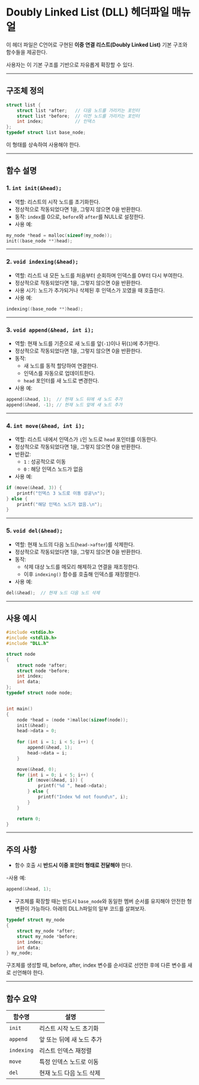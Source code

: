 # Doubly Linked List (DLL) 헤더파일 매뉴얼

이 헤더 파일은 C언어로 구현된 **이중 연결 리스트(Doubly Linked List)** 기본 구조와 함수들을 제공한다.

사용자는 이 기본 구조를 기반으로 자유롭게 확장할 수 있다.

---

## 구조체 정의

```c
struct list {
    struct list *after;   // 다음 노드를 가리키는 포인터
    struct list *before;  // 이전 노드를 가리키는 포인터
    int index;            // 인덱스
};
typedef struct list base_node;
```

이 형태를 상속하여 사용해야 한다.

---

## 함수 설명

### 1. `int init(&head);`

- 역할: 리스트의 시작 노드를 초기화한다.
- 정상적으로 작동되었다면 1을, 그렇지 않으면 0을 반환한다.
- 동작: `index`를 0으로, `before`와 `after`를 NULL로 설정한다.
- 사용 예:

```c
my_node *head = malloc(sizeof(my_node));
init((base_node **)head);
```

---

### 2. `void indexing(&head);`

- 역할: 리스트 내 모든 노드를 처음부터 순회하며 인덱스를 0부터 다시 부여한다.
- 정상적으로 작동되었다면 1을, 그렇지 않으면 0을 반환한다.
- 사용 시기: 노드가 추가되거나 삭제된 후 인덱스가 꼬였을 때 호출한다.
- 사용 예:
```c
indexing((base_node **)head);
```

---

### 3. `void append(&head, int i);`

- 역할: 현재 노드를 기준으로 새 노드를 앞(`-1`)이나 뒤(`1`)에 추가한다.
- 정상적으로 작동되었다면 1을, 그렇지 않으면 0을 반환한다.
- 동작:
  - 새 노드를 동적 할당하여 연결한다.
  - 인덱스를 자동으로 업데이트한다.
  - `head` 포인터를 새 노드로 변경한다.
- 사용 예:

```c
append(&head, 1);  // 현재 노드 뒤에 새 노드 추가
append(&head, -1); // 현재 노드 앞에 새 노드 추가
```

---

### 4. `int move(&head, int i);`

- 역할: 리스트 내에서 인덱스가 `i`인 노드로 `head` 포인터를 이동한다.
- 정상적으로 작동되었다면 1을, 그렇지 않으면 0을 반환한다.
- 반환값: 
  - `1` : 성공적으로 이동
  - `0` : 해당 인덱스 노드가 없음
- 사용 예:

```c
if (move(&head, 3)) {
    printf("인덱스 3 노드로 이동 성공\n");
} else {
    printf("해당 인덱스 노드가 없음.\n");
}
```

---

### 5. `void del(&head);`

- 역할: 현재 노드의 다음 노드(`head->after`)를 삭제한다.
- 정상적으로 작동되었다면 1을, 그렇지 않으면 0을 반환한다.
- 동작:
  - 삭제 대상 노드를 메모리 해제하고 연결을 재조정한다.
  - 이후 `indexing()` 함수를 호출해 인덱스를 재정렬한다.
- 사용 예:

```c
del(&head);  // 현재 노드 다음 노드 삭제
```

---

## 사용 예시

```c
#include <stdio.h>
#include <stdlib.h>
#include "DLL.h"

struct node
{
    struct node *after;
    struct node *before;
    int index;
    int data;
};
typedef struct node node;


int main()
{
    node *head = (node *)malloc(sizeof(node));
    init(&head);
    head->data = 0;
    
    for (int i = 1; i < 5; i++) {
        append(&head, 1);
        head->data = i;
    }

    move(&head, 0);
    for (int i = 0; i < 5; i++) {
        if (move(&head, i)) {
            printf("%d ", head->data);
        } else {
            printf("Index %d not found\n", i);
        }
    }

    return 0;
}
```

---

## 주의 사항

- 함수 호출 시 **반드시 이중 포인터 형태로 전달해야** 한다.

-사용 예:
```c
append(&head, 1);
```
- 구조체를 확장할 때는 반드시 `base_node`와 동일한 멤버 순서를 유지해야 안전한 형변환이 가능하다. 아래의 DLL.h파일의 일부 코드를 살펴보자.

```C
typedef struct my_node
{
    struct my_node *after;
    struct my_node *before;
    int index;
    int data;
} my_node;
```
구조체를 생성할 때, before, after, index 변수를 순서대로 선언한 후에 다른 변수를 새로 선언해야 한다.

---

## 함수 요약

| 함수명    | 설명                         |
| -------- | ---------------------------- |
| `init`   | 리스트 시작 노드 초기화       |
| `append` | 앞 또는 뒤에 새 노드 추가     |
| `indexing`| 리스트 인덱스 재정렬          |
| `move`   | 특정 인덱스 노드로 이동       |
| `del`    | 현재 노드 다음 노드 삭제      |
